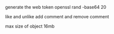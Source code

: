 generate the web token
openssl rand -base64 20

like and unlike
add comment and remove comment

max size of object 16mb
